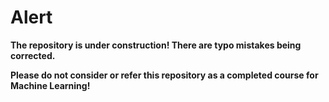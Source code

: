 # Alert

**The repository is under construction! There are typo mistakes being corrected.**

**Please do not consider or refer this repository as a completed course for Machine Learning!**